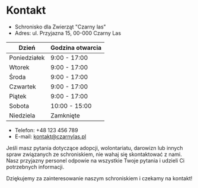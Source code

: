 # Kontakt

* Schronisko dla Zwierząt "Czarny las"
* Adres: ul. Przyjazna 15, 00-000 Czarny Las

| Dzień       | Godzina otwarcia                     |
| ----------- | ------------------------------------ |
| Poniedziałek  | 9:00 - 17:00  |
| Wtorek        | 9:00 - 17:00 |
| Środa         | 9:00 - 17:00 |
| Czwartek      | 9:00 - 17:00 |
| Piątek        | 9:00 - 17:00 |
| Sobota        | 10:00 - 15:00 |
| Niedziela     | Zamknięte |


* Telefon: +48 123 456 789
* E-mail: [kontakt@czarnylas.pl](mailto:kontakt@czarnylas.pl)


Jeśli masz pytania dotyczące adopcji, wolontariatu, darowizn lub innych spraw związanych ze schroniskiem, nie wahaj się skontaktować z nami. Nasz przyjazny personel odpowie na wszystkie Twoje pytania i udzieli Ci potrzebnych informacji.

Dziękujemy za zainteresowanie naszym schroniskiem i czekamy na kontakt!